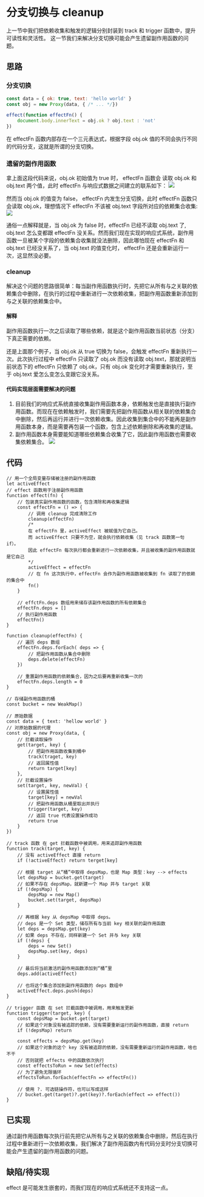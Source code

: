 # 分支切换与 cleanup

上一节中我们把依赖收集和触发的逻辑分别封装到 track 和 trigger 函数中，提升可读性和灵活性。
这一节我们来解决分支切换可能会产生遗留副作用函数的问题。

## 思路

### 分支切换

```js
const data = { ok: true, text: 'hello world' }
const obj = new Proxy(data, { /* ... */})

effect(function effectFn() {
    document.body.innerText = obj.ok ? obj.text : 'not'
})
```

在 effectFn 函数内部存在一个三元表达式，根据字段 obj.ok 值的不同会执行不同的代码分支，这就是所谓的分支切换。

### 遗留的副作用函数

拿上面这段代码来说，obj.ok 初始值为 true 时， effectFn 函数会 读取 obj.ok 和 obj.text 两个值，此时 effectFn 与响应式数据之间建立的联系如下：
![](分支切换前.png)

然而当 obj.ok 的值变为 false， effectFn 内发生分支切换，此时 effectFn 函数只会读取 obj.ok，理想情况下 effectFn 不该被 obj.text 字段所对应的依赖集合收集:
![](分支切换后.png)

通俗一点解释就是，当 obj.ok 为 false 时，effectFn 已经不读取 obj.text 了, obj.text 怎么变都跟 effectFn 没关系。然而我们现在实现的响应式系统，副作用函数一旦被某个字段的依赖集合收集就没法删除，因此哪怕现在 effectFn 和 obj.text 已经没关系了，当 obj.text 的值变化时， effectFn 还是会重新运行一次，这显然没必要。

### cleanup

解决这个问题的思路很简单：每当副作用函数执行时，先把它从所有与之关联的依赖集合中删除，在执行的过程中重新进行一次依赖收集，把副作用函数重新添加到与之关联的依赖集合中。

#### 解释

副作用函数执行一次之后读取了哪些依赖，就是这个副作用函数当前状态（分支）下真正需要的依赖。

还是上面那个例子，当 obj.ok 从 true 切换为 false，会触发 effectFn 重新执行一次。此次执行过程中 effectFn 只读取了 obj.ok 而没有读取 obj.text，那就说明当前状态下的 effectFn 只依赖了 obj.ok，只有 obj.ok 变化时才需要重新执行，至于 obj.text 爱怎么变怎么变跟它没关系。

#### 代码实现层面需要解决的问题

1. 目前我们的响应式系统直接收集副作用函数本身，依赖触发也是直接执行副作用函数。而现在在依赖触发时，我们需要先把副作用函数从相关联的依赖集合中删除，然后再运行并进行一次依赖收集。因此收集到集合中的不能再是副作用函数本身，而是需要再包装一个函数，包含上述依赖删除和再收集的逻辑。
2. 副作用函数本身需要能知道哪些依赖集合收集了它，因此副作用函数也需要收集依赖集合。
   ![](副作用函数对依赖集合的收集.png)

## 代码

```js{5-22,25-34,86-87,99-101}
// 用一个全局变量存储被注册的副作用函数
let activeEffect
// effect 函数用于注册副作用函数
function effect(fn) {
    // 包装真实副作用函数的函数，包含清除和再收集逻辑
    const effectFn = () => {
        // 调用 cleanup 完成清除工作
        cleanup(effectFn)
        /*
        在 effectFn 里，activeEffect 被赋值为它自己。
        而 activeEffect 只要不为空，就会执行依赖收集（见 track 函数第一句 if）。
        因此 effectFn 每次执行都会重新进行一次依赖收集，并且被收集的副作用函数就是它自己
        */
        activeEffect = effectFn
        // 在 fn 这次执行中，effectFn 会作为副作用函数被收集到 fn 读取了的依赖的集合中
        fn()
    }

    // effctFn.deps 数组用来储存该副作用函数的所有依赖集合
    effectFn.deps = []
    // 执行副作用函数
    effectFn()
}

function cleanup(effectFn) {
    // 遍历 deps 数组
    effectFn.deps.forEach( deps => {
        // 把副作用函数从集合中删除
        deps.delete(effectFn)
    })

    // 重置副作用函数的依赖集合，因为之后要再重新收集一次的
    effectFn.deps.length = 0
}

// 存储副作用函数的桶
const bucket = new WeakMap()

// 原始数据
const data = { text: 'hellow world' }
// 对原始数据的代理
const obj = new Proxy(data, {
    // 拦截读取操作
    get(target, key) {
        // 把副作用函数收集到桶中
        track(traget, key)
        // 返回属性值
        return target[key]
    },
    // 拦截设置操作
    set(target, key, newVal) {
        // 设置属性值
        target[key] = newVal
        // 把副作用函数从桶里取出并执行
        trigger(target, key)
        // 返回 true 代表设置操作成功
        return true
    }
})

// track 函数 在 get 拦截函数中被调用，用来追踪副作用函数
function track(target, key) {
    // 没有 activeEffect 直接 return
    if (!activeEffect) return terget[key]

    // 根据 target 从“桶”中取得 depsMap，也是 Map 类型：key --> effects
    let depsMap = bucket.get(target)
    // 如果不存在 depsMap，就新建一个 Map 并与 target 关联
    if (!depsMap) {
        depsMap = new Map()
        bucket.set(target, depsMap)
    }

    // 再根据 key 从 depsMap 中取得 deps。
    // deps 是一个 Set 类型，储存所有与当前 key 相关联的副作用函数
    let deps = depsMap.get(key)
    // 如果 deps 不存在，同样新建一个 Set 并与 key 关联
    if (!deps) {
        deps = new Set()
        depsMap.set(key, deps)
    }

    // 最后将当前激活的副作用函数添加到“桶”里
    deps.add(activeEffect)

    // 也将这个集合添加到副作用函数的 deps 数组中
    activeEffect.deps.push(deps)
}

// trigger 函数 在 set 拦截函数中被调用，用来触发更新
function trigger(target, key) {
    const depsMap = bucket.get(target)
    // 如果这个对象没有被追踪的依赖，没有需要重新运行的副作用函数，直接 return
    if (!depsMap) return

    const effects = depsMap.get(key)
    // 如果这个对象的这个 key 没有被追踪的依赖，没有需要重新运行的副作用函数，啥也不干
    // 否则就把 effects 中的函数依次执行
    const effectsToRun = new Set(effects)
    // 为了避免无限循环
    effectsToRun.forEach(effectFn => effectFn())

    // 使用 ?. 可选链操作符，也可以写成这样
    // bucket.get(target)?.get(key)?.forEach(effect => effect())
}
```

## 已实现

通过副作用函数每次执行前先把它从所有与之关联的依赖集合中删除，然后在执行过程中重新进行一次依赖收集，我们解决了副作用函数内有代码分支时分支切换可能会产生遗留的副作用函数的问题。

## 缺陷/待实现

effect 是可能发生嵌套的，而我们现在的响应式系统还不支持这一点。
